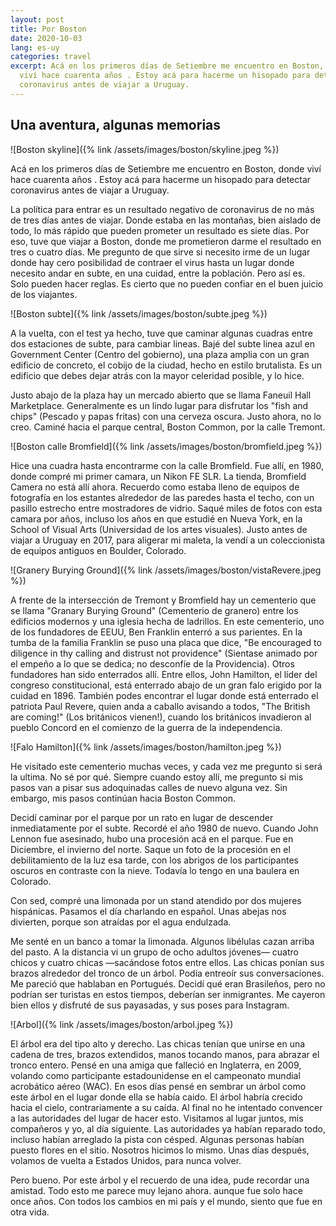 ```yaml
---
layout: post
title: Por Boston
date: 2020-10-03
lang: es-uy
categories: travel
excerpt: Acá en los primeros días de Setiembre me encuentro en Boston, donde
  viví hace cuarenta años . Estoy acá para hacerme un hisopado para detectar
  coronavirus antes de viajar a Uruguay.
---
```


## Una aventura, algunas memorias

![Boston skyline]({% link /assets/images/boston/skyline.jpeg %})

Acá en los primeros días de Setiembre me encuentro en Boston, donde viví hace
cuarenta años . Estoy acá para hacerme un hisopado para detectar coronavirus
antes de viajar a Uruguay.

La política para entrar es un resultado negativo de coronavirus de no más de
tres días antes de viajar. Donde estaba en las montañas, bien aislado de todo,
lo más rápido que pueden prometer un resultado es siete días. Por eso, tuve que
viajar a Boston, donde me prometieron darme el resultado en tres o cuatro días.
Me pregunto de que sirve si necesito irme de un lugar donde hay cero
posibilidad de contraer el virus hasta un lugar donde necesito andar en subte,
en una cuidad, entre la población. Pero así es. Solo pueden hacer reglas. Es
cierto que no pueden confiar en el buen juicio de los viajantes.

![Boston subte]({% link /assets/images/boston/subte.jpeg %})

A la vuelta, con el test ya hecho, tuve que caminar algunas cuadras entre dos
estaciones de subte, para cambiar lineas. Bajé del subte linea azul en
Government Center (Centro del gobierno), una plaza amplia con un gran edificio
de concreto, el cobijo de la ciudad, hecho en estilo brutalista. Es un edificio
que debes dejar atrás con la mayor celeridad posible, y lo hice.

Justo abajo de la plaza hay un mercado abierto que se llama Faneuil Hall
Marketplace. Generalmente es un lindo lugar para disfrutar los "fish and chips"
(Pescado y papas fritas) con una cerveza oscura. Justo ahora, no lo creo.
Caminé hacia el parque central, Boston Common, por la calle Tremont.

![Boston calle Bromfield]({% link /assets/images/boston/bromfield.jpeg %})

Hice una cuadra hasta encontrarme con la calle Bromfield. Fue allí, en 1980,
donde compré mi primer camara, un Nikon FE SLR. La tienda, Bromfield Camera no
está allí ahora. Recuerdo como estaba lleno de equipos de fotografía en los
estantes alrededor de las paredes hasta el techo, con un pasillo estrecho entre
mostradores de vidrio. Saqué miles de fotos con esta camara por años, incluso
los años en que estudié en Nueva York, en la School of Visual Arts (Universidad
de los artes visuales). Justo antes de viajar a Uruguay en 2017, para aligerar
mi maleta, la vendí a un coleccionista de equipos antiguos en Boulder,
Colorado.

![Granery Burying Ground]({% link /assets/images/boston/vistaRevere.jpeg %})

A frente de la intersección de Tremont y Bromfield hay un cementerio que se
llama "Granary Burying Ground" (Cementerio de granero) entre los edificios
modernos y una iglesia hecha de ladrillos. En este cementerio, uno de los
fundadores de EEUU, Ben Franklin enterró a sus parientes. En la tumba de la
familia Franklin se puso una placa que dice, "Be encouraged to diligence in thy
calling and distrust not providence" (Sientase animado por el empeño a lo que
se dedica; no desconfíe de la Providencia). Otros fundadores han sido
enterrados allí. Entre ellos, John Hamilton, el líder del congreso
constitucional, está enterrado abajo de un gran falo erigido por la cuidad
en 1896. También podes encontrar el lugar donde está enterrado el patriota Paul
Revere, quien anda a caballo avisando a todos, "The British are coming!" (Los
británicos vienen!), cuando los británicos invadieron al pueblo Concord en el
comienzo de la guerra de la independencia.

![Falo Hamilton]({% link /assets/images/boston/hamilton.jpeg %})

He visitado este cementerio muchas veces, y cada vez me pregunto si será la
ultima. No sé por qué. Siempre cuando estoy allí, me pregunto si mis pasos van
a pisar sus adoquinadas calles de nuevo alguna vez. Sin embargo, mis pasos
continúan hacia Boston Common.

Decidí caminar por el parque por un rato en lugar de descender inmediatamente
por el subte. Recordé el año 1980 de nuevo. Cuando John Lennon fue asesinado,
hubo una procesión acá en el parque. Fue en Diciembre, el invierno del norte.
Saque un foto de la procesión en el debilitamiento de la luz esa tarde, con los
abrigos de los participantes oscuros en contraste con la nieve. Todavía lo
tengo en una baulera en Colorado.

Con sed, compré una limonada por un stand atendido por dos mujeres hispánicas.
Pasamos el día charlando en español. Unas abejas nos divierten, porque son
atraídas por el agua endulzada.

Me senté en un banco a tomar la limonada. Algunos libélulas cazan arriba del
pasto. A la distancia vi un grupo de ocho adultos jóvenes— cuatro chicos y
cuatro chicas —sacándose fotos entre ellos. Las chicas ponían sus brazos
alrededor del tronco de un árbol. Podía entreoír sus conversaciones. Me pareció
que hablaban en Portugués. Decidí qué eran Brasileños, pero no podrían ser
turistas en estos tiempos, deberían ser inmigrantes. Me cayeron bien ellos y
disfruté de sus payasadas, y sus poses para Instagram.

![Arbol]({% link /assets/images/boston/arbol.jpeg %})

El árbol era del tipo alto y derecho. Las chicas tenían que unirse en una
cadena de tres, brazos extendidos, manos tocando manos, para abrazar el tronco
entero. Pensé en una amiga que falleció en Inglaterra, en 2009, volando como
participante estadounidense en el campeonato mundial acrobático aéreo (WAC). En
esos días pensé en sembrar un árbol como este árbol en el lugar donde ella se
había caido. El árbol habría crecido hacia el cielo, contrariamente a su caída.
Al final no he intentado convencer a las autoridades del lugar de hacer esto.
Visitamos al lugar juntos, mis compañeros y yo, al día siguiente. Las
autoridades ya habían reparado todo, incluso habían arreglado la pista con
césped. Algunas personas habían puesto flores en el sitio. Nosotros hicimos lo
mismo. Unas días después, volamos de vuelta a Estados Unidos, para nunca
volver.

Pero bueno. Por este árbol y el recuerdo de una idea, pude recordar una
amistad. Todo esto me parece muy lejano ahora. aunque fue solo hace once años.
Con todos los cambios en mi país y el mundo, siento que fue en otra vida.

